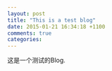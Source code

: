 ```yaml
---
layout: post
title: "This is a test blog"
date: 2015-01-21 16:34:18 +1100
comments: true
categories: 
---
```

这是一个测试的Blog.
